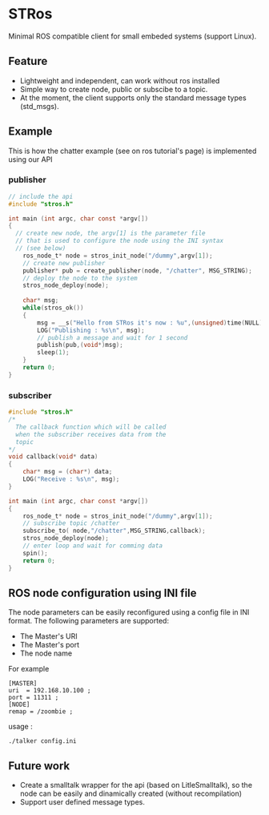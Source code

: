 # STRos
Minimal ROS compatible client for small embeded systems (support Linux).
## Feature
- Lightweight and independent, can work without ros installed
- Simple way to create node, public or subscibe to a topic.
- At the moment, the client supports only the standard message types (std_msgs).

## Example
This is how the chatter example (see on ros tutorial's page) is implemented using our API
### publisher
```c
// include the api
#include "stros.h"

int main (int argc, char const *argv[])
{
  // create new node, the argv[1] is the parameter file
  // that is used to configure the node using the INI syntax 
  // (see below)
	ros_node_t* node = stros_init_node("/dummy",argv[1]);
	// create new publisher
	publisher* pub = create_publisher(node, "/chatter", MSG_STRING);
	// deploy the node to the system
	stros_node_deploy(node);
	
	char* msg;
	while(stros_ok())
	{
		msg = __s("Hello from STRos it's now : %u",(unsigned)time(NULL));
		LOG("Publishing : %s\n", msg);
		// publish a message and wait for 1 second
		publish(pub,(void*)msg);
		sleep(1);
	}
	return 0;
}
```
### subscriber
```c
#include "stros.h"
/*
  The callback function which will be called
  when the subscriber receives data from the 
  topic
*/
void callback(void* data)
{
	char* msg = (char*) data;
	LOG("Receive : %s\n", msg);
}

int main (int argc, char const *argv[])
{
	ros_node_t* node = stros_init_node("/dummy",argv[1]);
	// subscribe topic /chatter
	subscribe_to( node,"/chatter",MSG_STRING,callback);
	stros_node_deploy(node);
	// enter loop and wait for comming data
	spin();
	return 0;
}
```
## ROS node configuration using INI file
The node parameters can be easily reconfigured using a config file in INI format. The following parameters are supported:
- The Master's URI
- The Master's port
- The node name

For example
```
[MASTER]             
uri  = 192.168.10.100 ;
port = 11311 ;
[NODE]             
remap = /zoombie ;
```
usage :
```
./talker config.ini
```
## Future work
- Create a smalltalk wrapper for the api (based on LitleSmalltalk), so the node can be easily and dinamically created (without recompilation)
- Support user defined message types.
